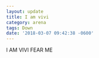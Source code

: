 ```yaml
---
layout: update
title: I am vivi
category: arena
tags: Down
date: '2018-03-07 09:42:38 -0600'
---
```


I AM VIVI FEAR ME
